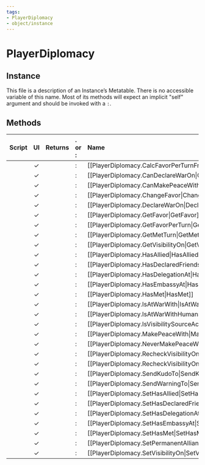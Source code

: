```yaml
---
tags:
- PlayerDiplomacy
- object/instance
---
```

# PlayerDiplomacy
## Instance
This file is a description of an Instance’s Metatable. There is no accessible variable of this name. Most of its methods will expect an implicit "self" argument and should be invoked with a `:`.

## Methods
| Script | UI  | Returns | . or : | Name | Arguments |
|:------:|:---:| -------:|:---- |:---- |:--------- |
| |✓||:|[[PlayerDiplomacy.CalcFavorPerTurnFromAlliances\|CalcFavorPerTurnFromAlliances]]||
| |✓||:|[[PlayerDiplomacy.CanDeclareWarOn\|CanDeclareWarOn]]||
| |✓||:|[[PlayerDiplomacy.CanMakePeaceWith\|CanMakePeaceWith]]||
| |✓||:|[[PlayerDiplomacy.ChangeFavor\|ChangeFavor]]||
| |✓||:|[[PlayerDiplomacy.DeclareWarOn\|DeclareWarOn]]||
| |✓||:|[[PlayerDiplomacy.GetFavor\|GetFavor]]||
| |✓||:|[[PlayerDiplomacy.GetFavorPerTurn\|GetFavorPerTurn]]||
| |✓||:|[[PlayerDiplomacy.GetMetTurn\|GetMetTurn]]||
| |✓||:|[[PlayerDiplomacy.GetVisibilityOn\|GetVisibilityOn]]||
| |✓||:|[[PlayerDiplomacy.HasAllied\|HasAllied]]||
| |✓||:|[[PlayerDiplomacy.HasDeclaredFriendship\|HasDeclaredFriendship]]||
| |✓||:|[[PlayerDiplomacy.HasDelegationAt\|HasDelegationAt]]||
| |✓||:|[[PlayerDiplomacy.HasEmbassyAt\|HasEmbassyAt]]||
| |✓||:|[[PlayerDiplomacy.HasMet\|HasMet]]||
| |✓||:|[[PlayerDiplomacy.IsAtWarWith\|IsAtWarWith]]||
| |✓||:|[[PlayerDiplomacy.IsAtWarWithHumans\|IsAtWarWithHumans]]||
| |✓||:|[[PlayerDiplomacy.IsVisibilitySourceActive\|IsVisibilitySourceActive]]||
| |✓||:|[[PlayerDiplomacy.MakePeaceWith\|MakePeaceWith]]||
| |✓||:|[[PlayerDiplomacy.NeverMakePeaceWith\|NeverMakePeaceWith]]||
| |✓||:|[[PlayerDiplomacy.RecheckVisibilityOn\|RecheckVisibilityOn]]||
| |✓||:|[[PlayerDiplomacy.RecheckVisibilityOnAll\|RecheckVisibilityOnAll]]||
| |✓||:|[[PlayerDiplomacy.SendKudoTo\|SendKudoTo]]||
| |✓||:|[[PlayerDiplomacy.SendWarningTo\|SendWarningTo]]||
| |✓||:|[[PlayerDiplomacy.SetHasAllied\|SetHasAllied]]||
| |✓||:|[[PlayerDiplomacy.SetHasDeclaredFriendship\|SetHasDeclaredFriendship]]||
| |✓||:|[[PlayerDiplomacy.SetHasDelegationAt\|SetHasDelegationAt]]||
| |✓||:|[[PlayerDiplomacy.SetHasEmbassyAt\|SetHasEmbassyAt]]||
| |✓||:|[[PlayerDiplomacy.SetHasMet\|SetHasMet]]||
| |✓||:|[[PlayerDiplomacy.SetPermanentAlliance\|SetPermanentAlliance]]||
| |✓||:|[[PlayerDiplomacy.SetVisibilityOn\|SetVisibilityOn]]||
